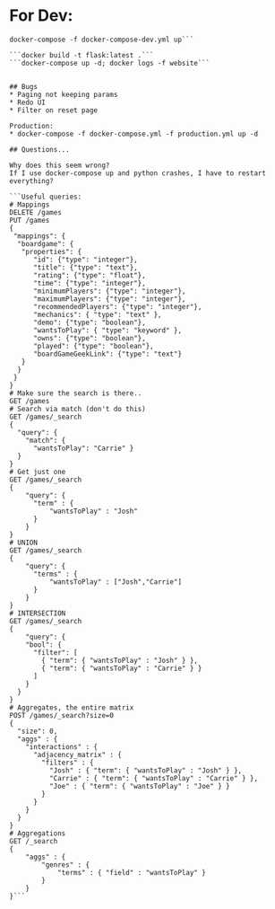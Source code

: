 # For Dev:

```// This will spin up elasticsearch and kibana
docker-compose -f docker-compose-dev.yml up```

```docker build -t flask:latest .```
```docker-compose up -d; docker logs -f website```


## Bugs
* Paging not keeping params
* Redo UI
* Filter on reset page

Production:
* docker-compose -f docker-compose.yml -f production.yml up -d

## Questions...

Why does this seem wrong?
If I use docker-compose up and python crashes, I have to restart everything?

```Useful queries:
# Mappings
DELETE /games
PUT /games
{
 "mappings": {
  "boardgame": {
   "properties": {
      "id": {"type": "integer"},
      "title": {"type": "text"},
      "rating": {"type": "float"},
      "time": {"type": "integer"},
      "minimumPlayers": {"type": "integer"},
      "maximumPlayers": {"type": "integer"},
      "recommendedPlayers": {"type": "integer"},
      "mechanics": { "type": "text" },
      "demo": {"type": "boolean"},
      "wantsToPlay": { "type": "keyword" },
      "owns": {"type": "boolean"},
      "played": {"type": "boolean"},
      "boardGameGeekLink": {"type": "text"}
   }
  }
 }
}
# Make sure the search is there..
GET /games
# Search via match (don't do this)
GET /games/_search
{
  "query": {
    "match": { 
      "wantsToPlay": "Carrie" }
  }
}
# Get just one
GET /games/_search
{
    "query": {
      "term" : {
          "wantsToPlay" : "Josh"
      }
    }
}
# UNION
GET /games/_search
{
    "query": {
      "terms" : {
          "wantsToPlay" : ["Josh","Carrie"]
      }
    }
}
# INTERSECTION
GET /games/_search
{
    "query": {
    "bool": {
      "filter": [
        { "term": { "wantsToPlay" : "Josh" } },
        { "term": { "wantsToPlay" : "Carrie" } }
      ]
    }
  }
}
# Aggregates, the entire matrix
POST /games/_search?size=0
{
  "size": 0,
  "aggs" : {
    "interactions" : {
      "adjacency_matrix" : {
        "filters" : {
          "Josh" : { "term": { "wantsToPlay" : "Josh" } },
          "Carrie" : { "term": { "wantsToPlay" : "Carrie" } },
          "Joe" : { "term": { "wantsToPlay" : "Joe" } }
        }
      }
    }
  }
}
# Aggregations
GET /_search
{
    "aggs" : {
        "genres" : {
            "terms" : { "field" : "wantsToPlay" }
        }
    }
}```